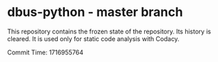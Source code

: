 # dbus-python - master branch

This repository contains the frozen state of the repository.
Its history is cleared. It is used only for static code
analysis with Codacy.

Commit Time: 1716955764